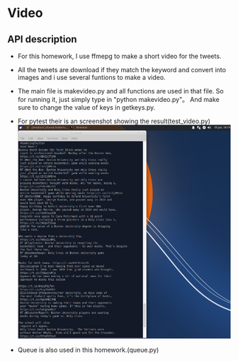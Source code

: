 # Video
## API description  
- For this homework, I use ffmepg to make a short video for the tweets.   

- All the tweets are download if they match the keyword and convert into images and i use several funtions to make a video.  

- The main file is makevideo.py and all functions are used in that file. So for running it, just simply type in "python makevideo.py"。 And make sure to change the value of keys in getkeys.py.    

- For pytest their is an screenshot showing the result(test_video.py)  
![image](https://github.com/BUEC500C1/video-xxLin97/blob/master/Screenshot_2021-01-05_18-19-12.png)  
- Queue is also used in this homework.(queue.py)  

